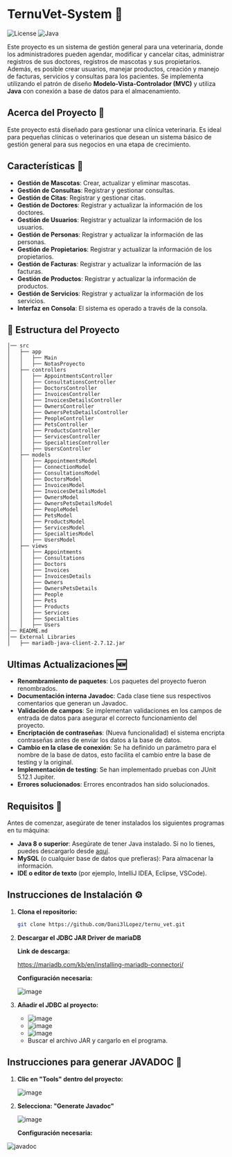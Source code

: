 # TernuVet-System 🐾

![License](https://img.shields.io/badge/License-MIT-blue.svg) ![Java](https://img.shields.io/badge/Java-8%2B-orange.svg)

Este proyecto es un sistema de gestión general para una veterinaria, donde los administradores pueden agendar, modificar y cancelar citas, administrar registros de sus doctores, registros de mascotas y sus propietarios. Además, es posible crear usuarios, manejar productos, creación y manejo de facturas, servicios y consultas para los pacientes. Se implementa utilizando el patrón de diseño **Modelo-Vista-Controlador (MVC)** y utiliza **Java** con conexión a base de datos para el almacenamiento.

## Acerca del Proyecto 🎯

Este proyecto está diseñado para gestionar una clínica veterinaria. Es ideal para pequeñas clínicas o veterinarios que desean un sistema básico de gestión general para sus negocios en una etapa de crecimiento.

## Características 🔧

- **Gestión de Mascotas**: Crear, actualizar y eliminar mascotas.
- **Gestión de Consultas**: Registrar y gestionar consultas.
- **Gestión de Citas**: Registrar y gestionar citas.
- **Gestión de Doctores**: Registrar y actualizar la información de los doctores.
- **Gestión de Usuarios**: Registrar y actualizar la información de los usuarios.
- **Gestión de Personas**: Registrar y actualizar la información de las personas.
- **Gestión de Propietarios**: Registrar y actualizar la información de los propietarios.
- **Gestión de Facturas**: Registrar y actualizar la información de las facturas.
- **Gestión de Productos**: Registrar y actualizar la información de productos.
- **Gestión de Servicios**: Registrar y actualizar la información de los servicios.
- **Interfaz en Consola**: El sistema es operado a través de la consola.

## 📂 Estructura del Proyecto

```plaintext
│── src
│   ├── app
│   │   ├── Main
│   │   ├── NotasProyecto
│   ├── controllers
│   │   ├── AppointmentsController
│   │   ├── ConsultationsController
│   │   ├── DoctorsController
│   │   ├── InvoicesController
│   │   ├── InvoicesDetailsController
│   │   ├── OwnersController
│   │   ├── OwnersPetsDetailsController
│   │   ├── PeopleController
│   │   ├── PetsController
│   │   ├── ProductsController
│   │   ├── ServicesController
│   │   ├── SpecialtiesController
│   │   ├── UsersController
│   ├── models
│   │   ├── AppointmentsModel
│   │   ├── ConnectionModel
│   │   ├── ConsultationsModel
│   │   ├── DoctorsModel
│   │   ├── InvoicesModel
│   │   ├── InvoicesDetailsModel
│   │   ├── OwnersModel
│   │   ├── OwnersPetsDetailsModel
│   │   ├── PeopleModel
│   │   ├── PetsModel
│   │   ├── ProductsModel
│   │   ├── ServicesModel
│   │   ├── SpecialtiesModel
│   │   ├── UsersModel
│   ├── views
│   │   ├── Appointments
│   │   ├── Consultations
│   │   ├── Doctors
│   │   ├── Invoices
│   │   ├── InvoicesDetails
│   │   ├── Owners
│   │   ├── OwnersPetsDetails
│   │   ├── People
│   │   ├── Pets
│   │   ├── Products
│   │   ├── Services
│   │   ├── Specialties
│   │   ├── Users
│── README.md
│── External Libraries
│   ├── mariadb-java-client-2.7.12.jar

```

## Ultimas Actualizaciones 🆕

- **Renombramiento de paquetes**: Los paquetes del proyecto fueron renombrados.
- **Documentación interna Javadoc**: Cada clase tiene sus respectivos comentarios que generan un Javadoc.
- **Validación de campos**: Se implementan validaciones en los campos de entrada de datos para asegurar el correcto funcionamiento del proyecto.
- **Encriptación de contraseñas**: (Nueva funcionalidad) el sistema encripta contraseñas antes de enviar los datos a la base de datos.
- **Cambio en la clase de conexión**: Se ha definido un parámetro para el nombre de la base de datos, esto facilita el cambio entre la base de testing y la original.
- **Implementación de testing**: Se han implementado pruebas con JUnit 5.12.1 Jupiter.
- **Errores solucionados**: Errores encontrados han sido solucionados.

## Requisitos 📌

Antes de comenzar, asegúrate de tener instalados los siguientes programas en tu máquina:

- **Java 8 o superior**: Asegúrate de tener Java instalado. Si no lo tienes, puedes descargarlo desde [aquí](https://www.oracle.com/java/technologies/javase-jdk8-downloads.html).
- **MySQL** (o cualquier base de datos que prefieras): Para almacenar la información.
- **IDE o editor de texto** (por ejemplo, IntelliJ IDEA, Eclipse, VSCode).

## Instrucciones de Instalación ⚙️

1. **Clona el repositorio:**

   ```bash
   git clone https://github.com/Dani3lLopez/ternu_vet.git

2. **Descargar el JDBC JAR Driver de mariaDB**

   **Link de descarga:**
   
   https://mariadb.com/kb/en/installing-mariadb-connectorj/

   **Configuración necesaria:**
   
   ![image](https://github.com/user-attachments/assets/279bd8ed-1461-4e97-b3fc-194e164f8500)

4. **Añadir el JDBC al proyecto:**

   - ![image](https://github.com/user-attachments/assets/a5270c2a-c6ec-4910-b506-219598c5cf3e)
   - ![image](https://github.com/user-attachments/assets/429f8a21-53c0-443c-9cd4-8002dc1b9f66)
   - ![image](https://github.com/user-attachments/assets/f9c681ad-674b-4414-9b37-12065de6f754)
   - Buscar el archivo JAR y cargarlo en el programa.

## Instrucciones para generar JAVADOC 📄

1. **Clic en "Tools" dentro del proyecto:**

   ![image](https://github.com/user-attachments/assets/c9d7ea6a-0b99-403c-9c2e-32eb57dee7a0)


2. **Selecciona: "Generate Javadoc"**

   ![image](https://github.com/user-attachments/assets/81f9b065-5e4f-4027-a6ef-48c736e5fe16)


   **Configuración necesaria:**
   
  ![javadoc](https://github.com/user-attachments/assets/5870ae04-78b6-414c-88ac-9fd76d59ebb0)
